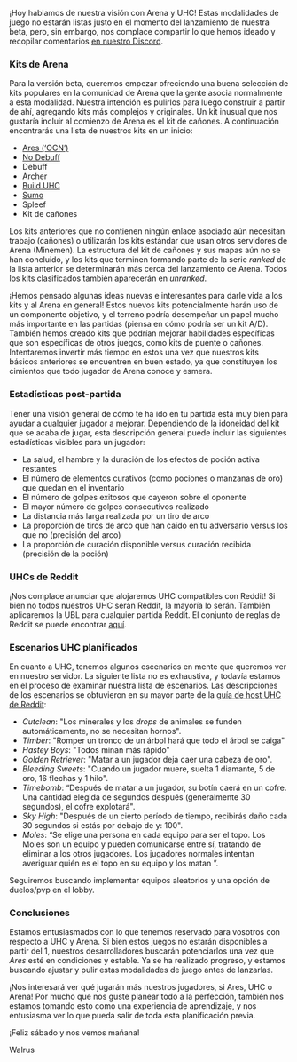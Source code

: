 ¡Hoy hablamos de nuestra visión con Arena y UHC! Estas modalidades de juego no estarán listas justo en el momento del lanzamiento de nuestra beta, pero, sin embargo, nos complace compartir lo que hemos ideado y recopilar comentarios [en nuestro Discord](https://discord.gg/eySJYEb).

### **Kits de Arena**

Para la versión beta, queremos empezar ofreciendo una buena selección de kits populares en la comunidad de Arena que la gente asocia normalmente a esta modalidad. Nuestra intención es pulirlos para luego construir a partir de ahí, agregando kits más complejos y originales. Un kit inusual que nos gustaría incluir al comienzo de Arena es el kit de cañones. A continuación encontrarás una lista de nuestros kits en un inicio:

- [Ares (‘OCN’)](https://imgur.com/a/918MyhY)
- [No Debuff](https://imgur.com/a/4xun1TD)
- Debuff
- Archer
- [Build UHC](https://imgur.com/a/48ckmsY)
- [Sumo](https://imgur.com/a/WQLHh9C)
- Spleef
- Kit de cañones

Los kits anteriores que no contienen ningún enlace asociado aún necesitan trabajo (cañones) o utilizarán los kits estándar que usan otros servidores de Arena (Minemen). La estructura del kit de cañones y sus mapas aún no se han concluido, y los kits que terminen formando parte de la serie _ranked_ de la lista anterior se determinarán más cerca del lanzamiento de Arena. Todos los kits clasificados también aparecerán en _unranked_.

¡Hemos pensado algunas ideas nuevas e interesantes para darle vida a los kits y al Arena en general! Estos nuevos kits potencialmente harán uso de un componente objetivo, y el terreno podría desempeñar un papel mucho más importante en las partidas (piensa en cómo podría ser un kit A/D). También hemos creado kits que podrían mejorar habilidades específicas que son específicas de otros juegos, como kits de puente o cañones. Intentaremos invertir más tiempo en estos una vez que nuestros kits básicos anteriores se encuentren en buen estado, ya que constituyen los cimientos que todo jugador de Arena conoce y esmera.

### **Estadísticas post-partida**

Tener una visión general de cómo te ha ido en tu partida está muy bien para ayudar a cualquier jugador a mejorar. Dependiendo de la idoneidad del kit que se acaba de jugar, esta descripción general puede incluir las siguientes estadísticas visibles para un jugador:

- La salud, el hambre y la duración de los efectos de poción activa restantes
- El número de elementos curativos (como pociones o manzanas de oro) que quedan en el inventario
- El número de golpes exitosos que cayeron sobre el oponente
- El mayor número de golpes consecutivos realizado
- La distancia más larga realizada por un tiro de arco
- La proporción de tiros de arco que han caído en tu adversario versus los que no (precisión del arco)
- La proporción de curación disponible versus curación recibida (precisión de la poción)

### **UHCs de Reddit**

¡Nos complace anunciar que alojaremos UHC compatibles con Reddit! Si bien no todos nuestros UHC serán Reddit, la mayoría lo serán. También aplicaremos la UBL para cualquier partida Reddit. El conjunto de reglas de Reddit se puede encontrar [aquí](https://www.reddit.com/r/uhccourtroom/wiki/banguidelines).

### **Escenarios UHC planificados**

En cuanto a UHC, tenemos algunos escenarios en mente que queremos ver en nuestro servidor. La siguiente lista no es exhaustiva, y todavía estamos en el proceso de examinar nuestra lista de escenarios.
Las descripciones de los escenarios se obtuvieron en su mayor parte de la [guía de host UHC de Reddit](https://www.reddit.com/r/UHCHosts/wiki/scenario_list):

- _Cutclean_: "Los minerales y los _drops_ de animales se funden automáticamente, no se necesitan hornos".
- _Timber_: "Romper un tronco de un árbol hará que todo el árbol se caiga"
- _Hastey Boys_: "Todos minan más rápido"
- _Golden Retriever_: "Matar a un jugador deja caer una cabeza de oro".
- _Bleeding Sweets_: "Cuando un jugador muere, suelta 1 diamante, 5 de oro, 16 flechas y 1 hilo".
- _Timebomb_: “Después de matar a un jugador, su botín caerá en un cofre. Una cantidad elegida de segundos después (generalmente 30 segundos), el cofre explotará".
- _Sky High_: "Después de un cierto período de tiempo, recibirás daño cada 30 segundos si estás por debajo de y: 100".
- _Moles_: “Se elige una persona en cada equipo para ser el topo. Los Moles son un equipo y pueden comunicarse entre sí, tratando de eliminar a los otros jugadores. Los jugadores normales intentan averiguar quién es el topo en su equipo y los matan ”.

Seguiremos buscando implementar equipos aleatorios y una opción de duelos/pvp en el lobby.

### **Conclusiones**

Estamos entusiasmados con lo que tenemos reservado para vosotros con respecto a UHC y Arena. Si bien estos juegos no estarán disponibles a partir del 1, nuestros desarrolladores buscarán potenciarlos una vez que _Ares_ esté en condiciones y estable. Ya se ha realizado progreso, y estamos buscando ajustar y pulir estas modalidades de juego antes de lanzarlas.

¡Nos interesará ver qué jugarán más nuestros jugadores, si Ares, UHC o Arena! Por mucho que nos guste planear todo a la perfección, también nos estamos tomando esto como una experiencia de aprendizaje, y nos entusiasma ver lo que pueda salir de toda esta planificación previa.

¡Feliz sábado y nos vemos mañana!

Walrus
